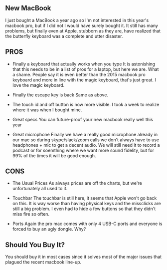 ## New MacBook

I just bought a MacBook a year ago so I'm not interested in this year's macbook pro, but if I did not I would have surely bought it. It still has many problems, but finally even at Apple, stubborn as they are, have realized that the butterfly keyboard was a complete and utter disaster.

## PROS

- Finally a keyboard that actually works when you type
It is astonishing that this needs to be in a list of pros for a laptop, but here we are. What a shame.
People say it is even better than the 2015 macbook pro keyboard and more in line with the magic keyboard, that's just great. I love the magic keyboard.

- Finally the escape key is back
Same as above.

- The touch id and off button is now more visible. I took a week to realize where it was when I bought mine.

- Great specs
You can future-proof your new macbook really well this year

- Great microphone
Finally we have a really good microphone already in our mac so during skype/slack/zoom calls we don't always have to use headphones + mic to get a decent audio. We will still need it to record a podcast or for soemthing where we want more sound fidelity, but for 99% of the times it will be good enough.

## CONS

- The Usual Prices
As always prices are off the charts, but we're unfortunately all used to it.

- Touchbar
The touchbar is still here, it seems that Apple won't go back on this. It is way worse than having physical keys and the missclicks are still a big problem. I even had to hide a few buttons so that they didn't miss fire so often.

- Ports
Again the pro mac comes with only 4 USB-C ports and everyone is forced to buy an ugly dongle. Why?

## Should You Buy It?

You should buy it in most cases since it solves most of the major issues that plagued the recent macbook line-up.
